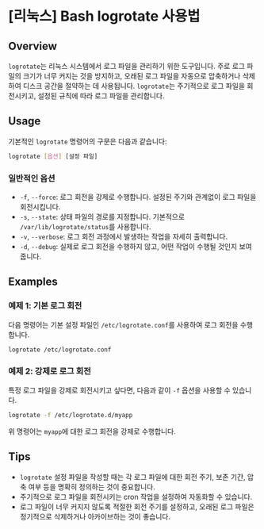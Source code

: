 # [리눅스] Bash logrotate 사용법

## Overview
`logrotate`는 리눅스 시스템에서 로그 파일을 관리하기 위한 도구입니다. 주로 로그 파일의 크기가 너무 커지는 것을 방지하고, 오래된 로그 파일을 자동으로 압축하거나 삭제하여 디스크 공간을 절약하는 데 사용됩니다. `logrotate`는 주기적으로 로그 파일을 회전시키고, 설정된 규칙에 따라 로그 파일을 관리합니다.

## Usage
기본적인 `logrotate` 명령어의 구문은 다음과 같습니다:

```bash
logrotate [옵션] [설정 파일]
```

### 일반적인 옵션
- `-f`, `--force`: 로그 회전을 강제로 수행합니다. 설정된 주기와 관계없이 로그 파일을 회전시킵니다.
- `-s`, `--state`: 상태 파일의 경로를 지정합니다. 기본적으로 `/var/lib/logrotate/status`를 사용합니다.
- `-v`, `--verbose`: 로그 회전 과정에서 발생하는 작업을 자세히 출력합니다.
- `-d`, `--debug`: 실제로 로그 회전을 수행하지 않고, 어떤 작업이 수행될 것인지 보여줍니다.

## Examples
### 예제 1: 기본 로그 회전
다음 명령어는 기본 설정 파일인 `/etc/logrotate.conf`를 사용하여 로그 회전을 수행합니다.

```bash
logrotate /etc/logrotate.conf
```

### 예제 2: 강제로 로그 회전
특정 로그 파일을 강제로 회전시키고 싶다면, 다음과 같이 `-f` 옵션을 사용할 수 있습니다.

```bash
logrotate -f /etc/logrotate.d/myapp
```

위 명령어는 `myapp`에 대한 로그 회전을 강제로 수행합니다.

## Tips
- `logrotate` 설정 파일을 작성할 때는 각 로그 파일에 대한 회전 주기, 보존 기간, 압축 여부 등을 명확히 정의하는 것이 중요합니다.
- 주기적으로 로그 파일을 회전시키는 cron 작업을 설정하여 자동화할 수 있습니다.
- 로그 파일이 너무 커지지 않도록 적절한 회전 주기를 설정하고, 오래된 로그 파일은 정기적으로 삭제하거나 아카이브하는 것이 좋습니다.